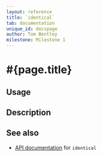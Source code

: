 ```yaml
---
layout: reference
title: `identical`
tab: documentation
unique_id: docspage
author: Tom Bentley
milestone: Milestone 1
---
```


# #{page.title}

## Usage 

## Description

## See also

* [API documentation](#{site.urls.apidoc}/ceylon/language/index.html#identical) for `identical`

